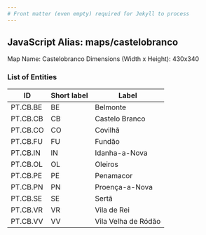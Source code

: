 ```yaml
---
# Front matter (even empty) required for Jekyll to process
---
```


## JavaScript Alias: maps/castelobranco

Map Name: Castelobranco
Dimensions (Width x Height): 430x340





### List of Entities

ID | Short label | Label
---|---|---|
PT.CB.BE|BE|Belmonte
PT.CB.CB|CB|Castelo Branco
PT.CB.CO|CO|Covilhã
PT.CB.FU|FU|Fundão
PT.CB.IN|IN|Idanha-a-Nova
PT.CB.OL|OL|Oleiros
PT.CB.PE|PE|Penamacor
PT.CB.PN|PN|Proença-a-Nova
PT.CB.SE|SE|Sertã
PT.CB.VR|VR|Vila de Rei
PT.CB.VV|VV|Vila Velha de Ródão

